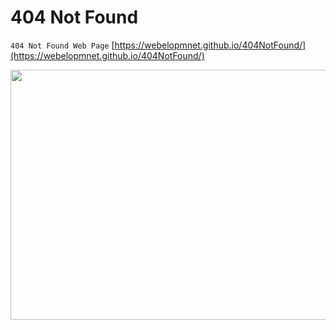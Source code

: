 # 404 Not Found

`404 Not Found Web Page` [https://webelopmnet.github.io/404NotFound/](https://webelopmnet.github.io/404NotFound/)

<p align="center">
  <img width="1000" height="400" src="https://github.com/CamarenaAI/FullStack-Developer/blob/main/404%20Not%20Found/img/404%20Not%20Found%20Page.jpeg">
</p>
